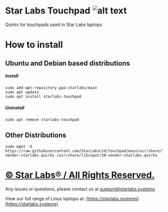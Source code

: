# Star Labs Touchpad ![alt text](https://cdn.shopify.com/s/files/1/2059/5897/files/Star_50x.png?v=1513954416 "Star Labs Systems")

Quirks for touchpads used in Star Labs laptops

# How to install
## Ubuntu and Debian based distributions
##### Install
```
sudo add-apt-repository ppa:starlabs/main
sudo apt update
sudo apt install starlabs-touchpad
```
##### Uninstall
```
sudo apt remove starlabs-touchpad
```


## Other Distributions
```
sudo wget -O https://raw.githubusercontent.com/StarLabsLtd/touchpad/main/usr/share/libinput/30-vendor-starlabs.quirks /usr/share/libinput/30-vendor-starlabs.quirks
```


# [© Star Labs® / All Rights Reserved.](https://starlabs.systems)
Any issues or questions, please contact us at [support@starlabs.systems](mailto:supportstarlabs.systems)

View our full range of Linux laptops at: [https://starlabs.systems](https://starlabs.systems)

